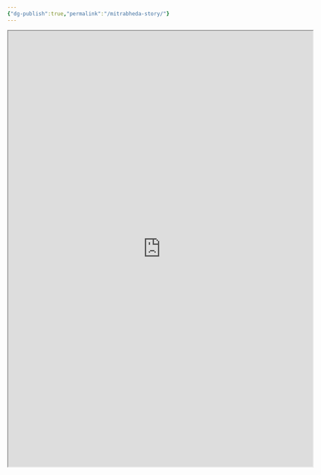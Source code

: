 ```yaml
---
{"dg-publish":true,"permalink":"/mitrabheda-story/"}
---
```


<iframe src="https://drive.google.com/file/d/1SbrE1f2zY4HVVFfZHej7rCEllcMeUroC/preview" width="700" height="1000" ></iframe>


